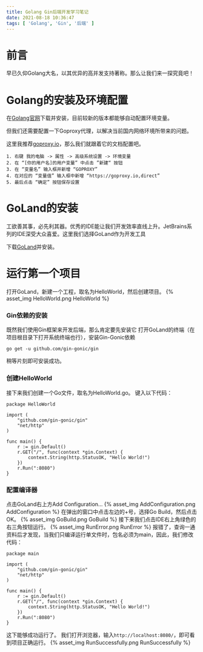 ```yaml
---
title: Golang Gin后端开发学习笔记
date: 2021-08-18 10:36:47
tags: [ 'Golang', 'Gin', '后端' ] 
---
```


# 前言
早已久仰Golang大名，以其优异的高并发支持著称。那么让我们来一探究竟吧！

# Golang的安装及环境配置
在[Golang官网](https://golang.google.cn/dl/)下载并安装，目前较新的版本都能够自动配置环境变量。

但我们还需要配置一下Goproxy代理，以解决当前国内网络环境所带来的问题。

这里我推荐[goproxy.io](https://goproxy.io/zh/docs/getting-started.html)，那么我们就跟着它的文档配置吧。

```
1. 右键 我的电脑 -> 属性 -> 高级系统设置 -> 环境变量
2. 在 “[你的用户名]的用户变量” 中点击 ”新建“ 按钮
3. 在 “变量名” 输入框并新增 “GOPROXY”
4. 在对应的 “变量值” 输入框中新增 “https://goproxy.io,direct”
5. 最后点击 “确定” 按钮保存设置
```

# GoLand的安装
工欲善其事，必先利其器。优秀的IDE能让我们开发效率直线上升。JetBrains系列的IDE深受大众喜爱。这里我们选择GoLand作为开发工具

下载[GoLand](https://www.jetbrains.com/go/)并安装。

# 运行第一个项目
打开GoLand，新建一个工程，取名为HelloWorld，然后创建项目。
{% asset_img HelloWorld.png HelloWorld %}

### Gin依赖的安装
既然我们使用Gin框架来开发后端，那么肯定要先安装它
打开GoLand的终端（在项目根目录下打开系统终端也行），安装Gin-Gonic依赖
```
go get -u github.com/gin-gonic/gin
```
稍等片刻即可安装成功。

### 创建HelloWorld
接下来我们创建一个Go文件，取名为HelloWorld.go。
键入以下代码：
```
package HelloWorld

import (
	"github.com/gin-gonic/gin"
	"net/http"
)

func main() {
	r := gin.Default()
	r.GET("/", func(context *gin.Context) {
		context.String(http.StatusOK, "Hello World!")
	})
	r.Run(":8080")
}
```
### 配置编译器
点击GoLand右上方Add Configuration...
{% asset_img AddConfiguration.png AddConfiguration %}
在弹出的窗口中点击左边的+号，选择Go Build，然后点击OK。
{% asset_img GoBuild.png GoBuild %}
接下来我们点击IDE右上角绿色的右三角按钮运行。
{% asset_img RunError.png RunError %}
报错了，查询一通资料后才发现，当我们只编译运行单文件时，包名必须为main，因此，我们修改代码：
```
package main

import (
	"github.com/gin-gonic/gin"
	"net/http"
)

func main() {
	r := gin.Default()
	r.GET("/", func(context *gin.Context) {
		context.String(http.StatusOK, "Hello World!")
	})
	r.Run(":8080")
}
```
这下能够成功运行了。
我们打开浏览器，输入`http://localhost:8080/`，即可看到项目正确运行。
{% asset_img RunSuccessfully.png RunSuccessfully %}